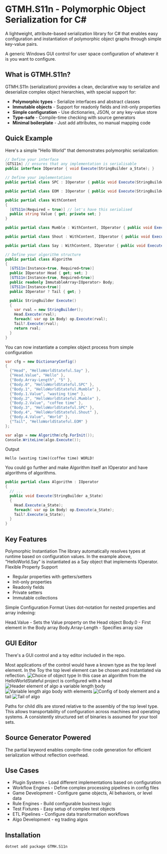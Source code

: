 # GTMH.S11n - Polymorphic Object Serialization for C#

A lightweight, attribute-based serialization library for C# that enables easy configuration and instantiation of polymorphic object graphs through simple key-value pairs.

A generic Windows GUI control for user space configuration of whatever it is you want to configure.

## What is GTMH.S11n?

GTMH.S11n (serialization) provides a clean, declarative way to serialize and deserialize complex object hierarchies, with special support for:
- **Polymorphic types** - Serialize interfaces and abstract classes
- **Immutable objects** - Support for readonly fields and init-only properties  
- **Simple configuration** - Use dictionaries, JSON, or any key-value store
- **Type-safe** - Compile-time checking with source generators
- **Minimal boilerplate** - Just add attributes, no manual mapping code

## Quick Example

Here's a simple "Hello World" that demonstrates polymorphic serialization:
```csharp
// Define your interface
[GTS11n] // ensures that any implementation is serialisable
public interface IOperator { void Execute(StringBuilder a_State); }

// Define your implementations
public partial class SPC : IOperator { public void Execute(StringBuilder a_State) => a_State.Append(' '); }

public partial class EOM : IOperator { public void Execute(StringBuilder a_State) => a_State.AppendLine(); }

public partial class WithContent
{
  [GTS11n(Required = true)] // let's have this serialised
  public string Value { get; private set; }
}

public partial class Mumble : WithContent, IOperator { public void Execute(StringBuilder a_State)=>a_State.Append($"({Value.ToLower()})"); }

public partial class Shout : WithContent, IOperator { public void Execute(StringBuilder a_State)=>a_State.Append($"{Value.ToUpper()}!"); }

public partial class Say : WithContent, IOperator { public void Execute(StringBuilder a_State) => a_State.Append(Value); }

// Define your algorithm structure
public partial class Algorithm
{
  [GTS11n(Instance=true, Required=true)]
  public IOperator Head { get; set; }
  [GTS11n(Instance=true, Required=true)]
  public readonly ImmutableArray<IOperator> Body;
  [GTS11n(Instance=true)]
  public IOperator ? Tail { get; }

  public StringBuilder Execute()
  {
    var rval = new StringBuilder();
    Head.Execute(rval);
    foreach( var op in Body) op.Execute(rval);
    Tail?.Execute(rval);
    return rval;
  }
}

```
You can now instantiate a complex object process from simple configuration

```csharp
var cfg = new DictionaryConfig()
{
  {"Head", "HelloWorldStateful.Say" },
  {"Head.Value", "Hello" },
  {"Body.Array-Length", "5" },
  {"Body.0", "HelloWorldStateful.SPC" },
  {"Body.1", "HelloWorldStateful.Mumble" },
  {"Body.1.Value", "wasting time" },
  {"Body.2", "HelloWorldStateful.Mumble" },
  {"Body.2.Value", "coffee time" },
  {"Body.3", "HelloWorldStateful.SPC" },
  {"Body.4", "HelloWorldStateful.Shout" },
  {"Body.4.Value", "World" },
  {"Tail", "HelloWorldStateful.EOM" }
};

var algo = new Algorithm(cfg.ForInit());
Console.WriteLine(algo.Execute());

```
Output
```code
Hello (wasting time)(coffee time) WORLD!
```
You could go further and make Algorithm itself an IOperator and have algorithms of algorithms.

```csharp
public partial class Algorithm : IOperator
{
  // ...
  public void Execute(StringBuilder a_State)
  {
    Head.Execute(a_State);
    foreach( var op in Body) op.Execute(a_State);
    Tail?.Execute(a_State);
  }
}
```
## Key Features
Polymorphic Instantiation
The library automatically resolves types at runtime based on configuration values. In the example above, "HelloWorld.Say" is instantiated as a Say object that implements IOperator.
Flexible Property Support

- Regular properties with getters/setters
- Init-only properties
- Readonly fields
- Private setters
- Immutable collections

Simple Configuration Format
Uses dot-notation for nested properties and array indexing:

Head.Value - Sets the Value property on the Head object
Body.0 - First element in the Body array
Body.Array-Length - Specifies array size

## GUI Editor
There's a GUI control and a toy editor included in the repo.

Most applications of the control would have a known type as the top level element. In the Toy the top level element can be chosen and instantiated via reflection.
![Choice of object type](doc/img/gui_class_chooser.jpg)
In this case an algorithm from the HelloWorldStateful project is configured with a head
![Header element of algo](doc/img/gui_head.jpg)
a variable length body
![Variable length algo body](doc/img/gui_body.jpg)
with elements
![Config of body element](doc/img/gui_body_item.jpg)
and a tail
![Tail of algo](doc/img/gui_tail.jpg)

Paths for child dlls are stored relative to the assembly of the top level type. This allows transportability of configuration across machines and operating systems. A consistently structured set of binaries is assumed for your tool sets.

## Source Generator Powered
The partial keyword enables compile-time code generation for efficient serialization without reflection overhead.

## Use Cases

- Plugin Systems - Load different implementations based on configuration
- Workflow Engines - Define complex processing pipelines in config files
- Game Development - Configure game objects, AI behaviors, or level data
- Rule Engines - Build configurable business logic
- Test Fixtures - Easy setup of complex test objects
- ETL Pipelines - Configure data transformation workflows
- Algo Development - eg trading algos

## Installation
```bash
dotnet add package GTMH.S11n
```

